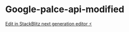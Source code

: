 # Google-palce-api-modified

[Edit in StackBlitz next generation editor ⚡️](https://stackblitz.com/~/github.com/sinyaro/Google-palce-api-modified)